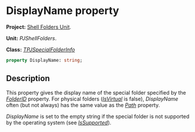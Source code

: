 # DisplayName property

**Project:** [Shell Folders Unit](ShellFoldersUnit.md).

**Unit:** _PJShellFolders_.

**Class:** _[TPJSpecialFolderInfo](TPJSpecialFolderInfo.md)_

```pascal
property DisplayName: string;
```

## Description

This property gives the display name of the special folder specified by the _[FolderID](TPJSpecialFolderInfoFolderID.md)_ property. For physical folders (_[IsVirtual](TPJSpecialFolderInfoIsVirtual.md)_ is false), _DisplayName_ often (but not always) has the same value as the _[Path](TPJSpecialFolderInfoPath.md)_ property.

_DisplayName_ is set to the empty string if the special folder is not supported by the operating system (see _[IsSupported](TPJSpecialFolderInfoIsSupported.md)_).

